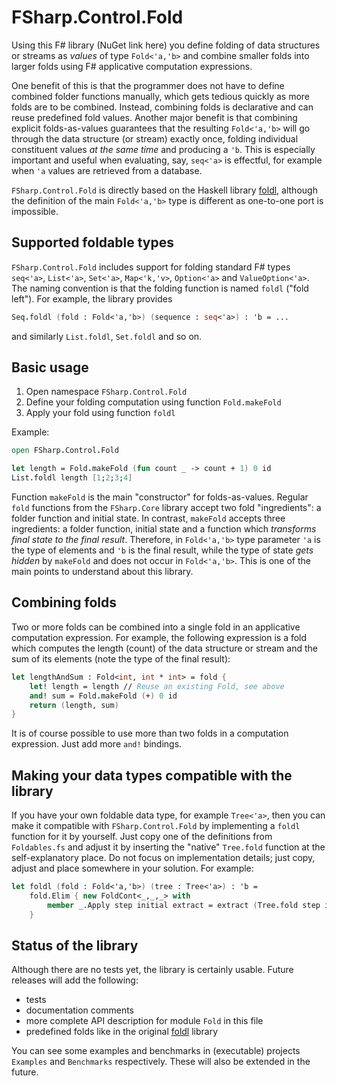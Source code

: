 # FSharp.Control.Fold

Using this F# library (NuGet link here) you define folding of data structures or streams as _values_ of type `Fold<'a,'b>` and combine smaller folds into larger folds using F# applicative computation expressions.

One benefit of this is that the programmer does not have to define combined folder functions manually, which gets tedious quickly as more folds are to be combined. Instead, combining folds is declarative and can reuse predefined fold values. Another major benefit is that combining explicit folds-as-values guarantees that the resulting `Fold<'a,'b>` will go through the data structure (or stream) exactly once, folding individual constituent values _at the same time_ and producing a `'b`. This is especially important and useful when evaluating, say, `seq<'a>` is effectful, for example when `'a` values are retrieved from a database.

`FSharp.Control.Fold` is directly based on the Haskell library [foldl](https://hackage.haskell.org/package/foldl), although the definition of the main `Fold<'a,'b>` type is different as one-to-one port is impossible.

## Supported foldable types

`FSharp.Control.Fold` includes support for folding standard F# types `seq<'a>`, `List<'a>`, `Set<'a>`, `Map<'k,'v>`, `Option<'a>` and `ValueOption<'a>`. The naming convention is that the folding function is named `foldl` ("fold left"). For example, the library provides

```fsharp
Seq.foldl (fold : Fold<'a,'b>) (sequence : seq<'a>) : 'b = ...
```

and similarly `List.foldl`, `Set.foldl` and so on.

## Basic usage

1. Open namespace `FSharp.Control.Fold`
2. Define your folding computation using function `Fold.makeFold`
3. Apply your fold using function `foldl`

Example:

```fsharp
open FSharp.Control.Fold

let length = Fold.makeFold (fun count _ -> count + 1) 0 id
List.foldl length [1;2;3;4]
```

Function `makeFold` is the main "constructor" for folds-as-values. Regular `fold` functions from the `FSharp.Core` library accept two fold "ingredients": a folder function and initial state. In contrast, `makeFold` accepts three ingredients: a folder function, initial state and a function which _transforms final state to the final result_. Therefore, in `Fold<'a,'b>` type parameter `'a` is the type of elements and `'b` is the final result, while the type of state _gets hidden_ by `makeFold` and does not occur in `Fold<'a,'b>`. This is one of the main points to understand about this library.

## Combining folds

Two or more folds can be combined into a single fold in an applicative computation expression. For example, the following expression is a fold which computes the length (count) of the data structure or stream and the sum of its elements (note the type of the final result):

```fsharp
let lengthAndSum : Fold<int, int * int> = fold {
    let! length = length // Reuse an existing Fold, see above
    and! sum = Fold.makeFold (+) 0 id
    return (length, sum)
}
```

It is of course possible to use more than two folds in a computation expression. Just add more `and!` bindings.

## Making your data types compatible with the library

If you have your own foldable data type, for example `Tree<'a>`, then you can make it compatible with `FSharp.Control.Fold` by implementing a `foldl` function for it by yourself. Just copy one of the definitions from `Foldables.fs` and adjust it by inserting the "native" `Tree.fold` function at the self-explanatory place. Do not focus on implementation details; just copy, adjust and place somewhere in your solution. For example:

```fsharp
let foldl (fold : Fold<'a,'b>) (tree : Tree<'a>) : 'b =
    fold.Elim { new FoldCont<_,_,_> with
        member _.Apply step initial extract = extract (Tree.fold step initial tree)
    }
```

## Status of the library

Although there are no tests yet, the library is certainly usable. Future releases will add the following:

- tests
- documentation comments
- more complete API description for module `Fold` in this file
- predefined folds like in the original [foldl](https://hackage.haskell.org/package/foldl) library

You can see some examples and benchmarks in (executable) projects `Examples` and `Benchmarks` respectively. These will also be extended in the future.
